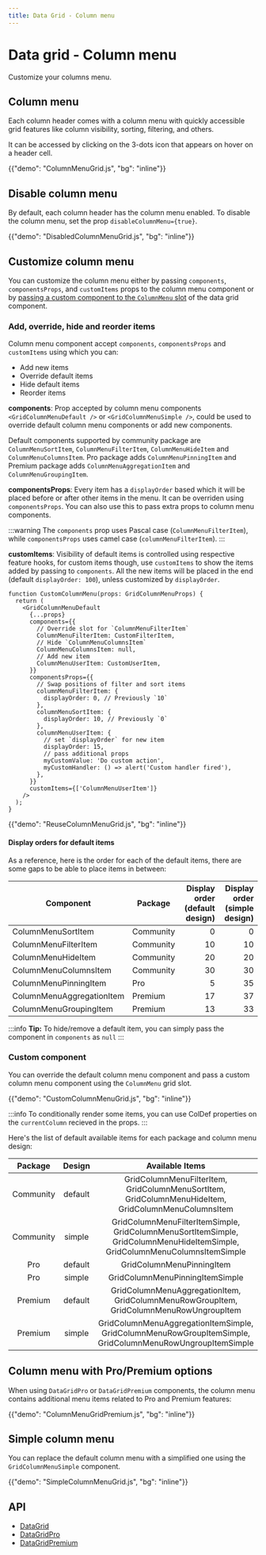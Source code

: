 ```yaml
---
title: Data Grid - Column menu
---
```


# Data grid - Column menu

<p class="description">Customize your columns menu.</p>

## Column menu

Each column header comes with a column menu with quickly accessible grid features like column visibility, sorting, filtering, and others.

It can be accessed by clicking on the 3-dots icon that appears on hover on a header cell.

{{"demo": "ColumnMenuGrid.js", "bg": "inline"}}

## Disable column menu

By default, each column header has the column menu enabled. To disable the column menu, set the prop `disableColumnMenu={true}`.

{{"demo": "DisabledColumnMenuGrid.js", "bg": "inline"}}

## Customize column menu

You can customize the column menu either by passing `components`, `componentsProps`, and `customItems` props to the column menu component or by [passing a custom component to the `ColumnMenu` slot](/x/react-data-grid/components/#overriding-components) of the data grid component.

### Add, override, hide and reorder items

Column menu component accept `components`, `componentsProps` and `customItems` using which you can:

- Add new items
- Override default items
- Hide default items
- Reorder items

**components**: Prop accepted by column menu components `<GridColumnMenuDefault />` or `<GridColumnMenuSimple />`, could be used to override default column menu components or add new components.

Default components supported by community package are `ColumnMenuSortItem`, `ColumnMenuFilterItem`, `ColumnMenuHideItem` and `ColumnMenuColumnsItem`. Pro package adds `ColumnMenuPinningItem` and Premium package adds `ColumnMenuAggregationItem` and `ColumnMenuGroupingItem`.

**componentsProps**: Every item has a `displayOrder` based which it will be placed before or after other items in the menu. It can be overriden using `componentsProps`. You can also use this to pass extra props to column menu components.

:::warning
The `components` prop uses Pascal case (`ColumnMenuFilterItem`), while `componentsProps` uses camel case (`columnMenuFilterItem`).
:::

**customItems**: Visibility of default items is controlled using respective feature hooks, for custom items though, use `customItems` to show the items added by passing to `components`. All the new items will be placed in the end (default `displayOrder: 100`), unless customized by `displayOrder`.

```tsx
function CustomColumnMenu(props: GridColumnMenuProps) {
  return (
    <GridColumnMenuDefault
      {...props}
      components={{
        // Override slot for `ColumnMenuFilterItem`
        ColumnMenuFilterItem: CustomFilterItem,
        // Hide `ColumnMenuColumnsItem`
        ColumnMenuColumnsItem: null,
        // Add new item
        ColumnMenuUserItem: CustomUserItem,
      }}
      componentsProps={{
        // Swap positions of filter and sort items
        columnMenuFilterItem: {
          displayOrder: 0, // Previously `10`
        },
        columnMenuSortItem: {
          displayOrder: 10, // Previously `0`
        },
        columnMenuUserItem: {
          // set `displayOrder` for new item
          displayOrder: 15,
          // pass additional props
          myCustomValue: 'Do custom action',
          myCustomHandler: () => alert('Custom handler fired'),
        },
      }}
      customItems={['ColumnMenuUserItem']}
    />
  );
}
```

{{"demo": "ReuseColumnMenuGrid.js", "bg": "inline"}}

#### Display orders for default items

As a reference, here is the order for each of the default items, there are some gaps to be able to place items in between:

| **Component**             | **Package** | **Display order (default design)** | **Display order (simple design)** |
| ------------------------- | ----------- | ---------------------------------: | --------------------------------: |
| ColumnMenuSortItem        | Community   |                                  0 |                                 0 |
| ColumnMenuFilterItem      | Community   |                                 10 |                                10 |
| ColumnMenuHideItem        | Community   |                                 20 |                                20 |
| ColumnMenuColumnsItem     | Community   |                                 30 |                                30 |
| ColumnMenuPinningItem     | Pro         |                                  5 |                                35 |
| ColumnMenuAggregationItem | Premium     |                                 17 |                                37 |
| ColumnMenuGroupingItem    | Premium     |                                 13 |                                33 |

:::info
**Tip:** To hide/remove a default item, you can simply pass the component in `components` as `null`
:::

### Custom component

You can override the default column menu component and pass a custom column menu component using the `ColumnMenu` grid slot.

{{"demo": "CustomColumnMenuGrid.js", "bg": "inline"}}

:::info
To conditionally render some items, you can use ColDef properties on the `currentColumn` recieved in the props.
:::

Here's the list of default available items for each package and column menu design:

| **Package** | **Design** |                                                     **Available Items**                                                     |
| :---------: | :--------: | :-------------------------------------------------------------------------------------------------------------------------: |
|  Community  |  default   |             GridColumnMenuFilterItem, GridColumnMenuSortItem, GridColumnMenuHideItem, GridColumnMenuColumnsItem             |
|  Community  |   simple   | GridColumnMenuFilterItemSimple, GridColumnMenuSortItemSimple, GridColumnMenuHideItemSimple, GridColumnMenuColumnsItemSimple |
|     Pro     |  default   |                                                  GridColumnMenuPinningItem                                                  |
|     Pro     |   simple   |                                               GridColumnMenuPinningItemSimple                                               |
|   Premium   |  default   |                   GridColumnMenuAggregationItem, GridColumnMenuRowGroupItem, GridColumnMenuRowUngroupItem                   |
|   Premium   |   simple   |          GridColumnMenuAggregationItemSimple, GridColumnMenuRowGroupItemSimple, GridColumnMenuRowUngroupItemSimple          |

## Column menu with Pro/Premium options [<span class="plan-pro"></span>](/x/introduction/licensing/#pro-plan)[<span class="plan-premium"></span>](/x/introduction/licensing/#premium-plan)

When using `DataGridPro` or `DataGridPremium` components, the column menu contains additional menu items related to Pro and Premium features:

{{"demo": "ColumnMenuGridPremium.js", "bg": "inline"}}

## Simple column menu

You can replace the default column menu with a simplified one using the `GridColumnMenuSimple` component.

{{"demo": "SimpleColumnMenuGrid.js", "bg": "inline"}}

## API

- [DataGrid](/x/api/data-grid/data-grid/)
- [DataGridPro](/x/api/data-grid/data-grid-pro/)
- [DataGridPremium](/x/api/data-grid/data-grid-premium/)

